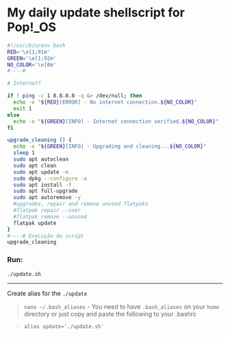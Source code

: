# My daily update shellscript for Pop!_OS

```bash
#!/usr/bin/env bash
RED='\e[1;91m'
GREEN='\e[1;92m'
NO_COLOR='\e[0m'
#----#

# Internet?

if ! ping -c 1 8.8.8.8 -q &> /dev/null; then
  echo -e "${RED}[ERROR] - No internet connection.${NO_COLOR}"
  exit 1
else
  echo -e "${GREEN}[INFO] - Internet connection verified.${NO_COLOR}"
fi

upgrade_cleaning () {
  echo -e "${GREEN}[INFO] - Upgrading and cleaning...${NO_COLOR}"
  sleep 1
  sudo apt autoclean
  sudo apt clean
  sudo apt update -m
  sudo dpkg --configure -a
  sudo apt install -f
  sudo apt full-upgrade
  sudo apt autoremove -y 
  #upgrades, repair and remove unused flatpaks
  #flatpak repair --user
  #flatpak remove --unused
  flatpak update
}  
#----# Execução do script
upgrade_cleaning

```
### Run: 

`./update.sh`
***

Create alias for the `./update`

>`nano ~/.bash_aliases` - You need to have `.bash_aliases` on your `home` directory or just copy and paste the following to your .bashrc

>`alias update='./update.sh'`
